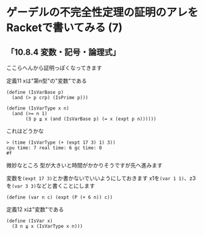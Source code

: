 # ゲーデルの不完全性定理の証明のアレをRacketで書いてみる (7)

## 「10.8.4 変数・記号・論理式」

ここらへんから証明っぽくなってきます

定義11 xは"第n型"の"変数"である

```
(define (IsVarBase p)
  (and (> p crp) (IsPrime p)))

(define (IsVarType x n)
  (and (>= n 1)
       (∃ p ≦ x (and (IsVarBase p) (= x (expt p n))))))
```

これはどうかな

```
> (time (IsVarType (+ (expt 17 3) 1) 3))
cpu time: 7 real time: 6 gc time: 0
#f
```

微妙なところ
型が大きいと時間がかかりそうですが先へ進みます

変数を`(expt 17 3)`とか書かないでいいようにしておきます
x1を`(var 1 1)`、z3を`(var 3 3)`などと書くことにします

```
(define (var n c) (expt (P (+ 6 n)) c))
```

定義12 xは"変数"である

```
(define (IsVar x)
  (∃ n ≦ x (IsVarType x n)))
```
